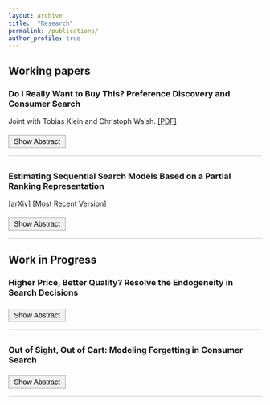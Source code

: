 ```yaml
---
layout: archive
title:  "Research"
permalink: /publications/
author_profile: true
---
```



## Working papers

<div class="paper">
  <h3><strong>Do I Really Want to Buy This? Preference Discovery and Consumer Search</strong></h3>
  <p>Joint with Tobias Klein and Christoph Walsh. <a href="https://www.dropbox.com/scl/fi/otgsnm4pnp4o7fch87wbr/JMP_TZhang.pdf?rlkey=fu5pjctjg25bvrdnclejxhuj1&st=uhbzujur&dl=0&raw=1" target="_blank">[PDF]</a></p>
  <button onclick="toggleAbstract(this)">Show Abstract</button>
  <div class="abstract" style="display:none; margin-top:10px;">
    <p>One of the most invoked assumptions in economics is that consumers know their preferences when making choices. Although theories and experiments in psychology and behavioral economics suggest that this may be unrealistic, there is relatively little evidence from the field on this question. In this paper, we use detailed clickstream data from a large Central Asian online platform to study the extent to which consumers learn about their preferences while searching for a smartphone. To quantify the speed at which this takes place and account for other factors, most notably that consumers obtain additional product information when they inspect product pages, we estimate a rich search model in which consumers learn about their willingness to pay each time they visit the checkout page. Consumers initially underestimate their price sensitivity and update it along the way. Taking this into account shows that consumers are more price sensitive than a standard search model would predict, and an intervention that prompts consumers to end their search early can lead to potential welfare loss.</p>
    <p><strong>Selected presentations:</strong> SEG Tilburg; Tilburg-Rotterdam WDM 2024; EMAC Doctoral Colloquium 2025 (Madrid, scheduled); ISMS 2025 (Washington DC, scheduled); 14th Consumer Search and Switching Cost Workshop (Hong Kong, scheduled).</p>
  </div>
</div>

<div class="paper">
  <h3><strong>Estimating Sequential Search Models Based on a Partial Ranking Representation</strong></h3>
  <p><a href="https://arxiv.org/abs/2501.07514" target="_blank">[arXiv]</a> <a href="https://www.dropbox.com/scl/fi/1fusn7428ic8kp92cle4b/Partial_Ranking.pdf?rlkey=k9yj6yoztjrdgql0i3q02vo1r&st=al70cchc&dl=0&raw=1" target="_blank">[Most Recent Version]</a></p>
  <button onclick="toggleAbstract(this)">Show Abstract</button>
  <div class="abstract" style="display:none; margin-top:10px;">
    <p>Consumer search data has become increasingly abundant with the growth of online shopping, and sequential search models provide a structured framework for empirical analysis. However, existing studies typically characterize the model’s optimal solution using step-by-step Optimal Search Rules, which rely on unobserved search outcomes and result in high-dimensional joint probabilities that are difficult to solve or simulate. This paper introduces a novel representation, showing that the optimal solution of a broad class of sequential search models can be equivalently described by a partial ranking over all available actions in the search process, thereby enabling empirical analysis to proceed through the model’s ranking equivalent. Leveraging this thought, we derive a decomposable joint probability expression, formalize the identification arguments, and propose an improved GHK-style simulated likelihood estimator that is easy to implement and achieves superior estimation performance. We further extend the representation and estimator to settings with incomplete search data and to models incorporating additional actions, such as product discovery. Our results provide researchers with a new perspective on sequential search models and offer practitioners a practical and computationally efficient estimation tool.</p>
    <p><strong>Selected presentations:</strong> SEG Tilburg； EEA 2025 (Bordeaux, scheduled)</p>
  </div>
</div>

## Work in Progress

<div class="paper">
  <h3><strong>Higher Price, Better Quality? Resolve the Endogeneity in Search Decisions</strong></h3>
  <button onclick="toggleAbstract(this)">Show Abstract</button>
  <div class="abstract" style="display:none; margin-top:10px;">
    <p>Consumers typically search before making a purchase to resolve product uncertainty under imperfect information. A key factor driving their search decisions is their private evaluation of the product. However, this evaluation often exhibits an endogenous relationship with price, as consumers tend to associate higher prices with better quality. This creates endogeneity between search decisions and product prices beyond the consumer's price sensitivity in purchase. I developed a novel econometric method demonstrating how using instrumental variables can address this endogeneity, enabling accurate estimation of consumers' preferences in purchase.</p>
  </div>
</div>

<div class="paper">
  <h3><strong>Out of Sight, Out of Cart: Modeling Forgetting in Consumer Search</strong></h3>
  <button onclick="toggleAbstract(this)">Show Abstract</button>
  <div class="abstract" style="display:none; margin-top:10px;">
    <p>Online consumers often obtain a large volume of information rapidly through search prior to making a purchase. However, this information may not be fully retained, leading consumers to forget previously searched product details and potentially make suboptimal purchase decisions. This paper develops a simple structural model that characterizes the sequential search and purchase behavior of a myopic consumer who experiences memory decay with respect to previously acquired information. Using a dataset of consumer clickstreams, the model is empirically estimated to recover the rate of memory decay and the extent to which repeated visits reinforce memory. Based on these estimates, the paper quantifies the resulting welfare loss faced by consumers.</p>
  </div>
</div>

<script>
function toggleAbstract(button) {
  var abstractDiv = button.nextElementSibling;
  if (abstractDiv.style.display === "none") {
    abstractDiv.style.display = "block";
    button.textContent = "Hide Abstract";
  } else {
    abstractDiv.style.display = "none";
    button.textContent = "Show Abstract";
  }
}
</script>

<style>
.paper {
  margin-bottom: 30px;
  padding-bottom: 15px;
  border-bottom: 1px solid #ccc;
}
button {
  margin-top: 5px;
  padding: 4px 10px;
  font-size: 0.9rem;
  cursor: pointer;
  background-color: #f0f0f0;
  border: 1px solid #aaa;
}
button:hover {
  background-color: #e0e0e0;
}
</style>

